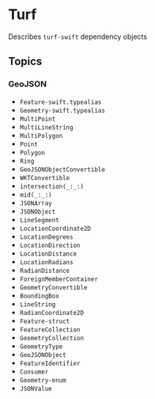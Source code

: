 #  Turf

Describes `turf-swift` dependency objects

##  Topics

### GeoJSON

- ``Feature-swift.typealias``
- ``Geometry-swift.typealias``
- ``MultiPoint``
- ``MultiLineString``
- ``MultiPolygon``
- ``Point``
- ``Polygon``
- ``Ring``
- ``GeoJSONObjectConvertible``
- ``WKTConvertible``
- ``intersection(_:_:)``
- ``mid(_:_:)``
- ``JSONArray``
- ``JSONObject``
- ``LineSegment``
- ``LocationCoordinate2D``
- ``LocationDegrees``
- ``LocationDirection``
- ``LocationDistance``
- ``LocationRadians``
- ``RadianDistance``
- ``ForeignMemberContainer``
- ``GeometryConvertible``
- ``BoundingBox``
- ``LineString``
- ``RadianCoordinate2D``
- ``Feature-struct``
- ``FeatureCollection``
- ``GeometryCollection``
- ``GeometryType``
- ``GeoJSONObject``
- ``FeatureIdentifier``
- ``Consumer``
- ``Geometry-enum``
- ``JSONValue``

